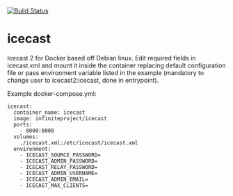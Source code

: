 [![Build Status](https://travis-ci.org/infiniteproject/icecast.svg?branch=master)](https://travis-ci.org/infiniteproject/icecast)
# icecast
Icecast 2 for Docker based off Debian linux.
Edit required fields in icecast.xml and mount it inside the container replacing default configuration file or pass environment variable listed in the example (mandatory to change user to icecast2:icecast, done in entrypoint).

Example docker-compose.yml:
```
icecast:
  container_name: icecast
  image: infiniteproject/icecast
  ports:
    - 8000:8000
  volumes:
    ./icecast.xml:/etc/icecast/icecast.xml
  environment:
    - ICECAST_SOURCE_PASSWORD=
    - ICECAST_ADMIN_PASSWORD=
    - ICECAST_RELAY_PASSWORD=
    - ICECAST_ADMIN_USERNAME=
    - ICECAST_ADMIN_EMAIL=
    - ICECAST_MAX_CLIENTS=
```
